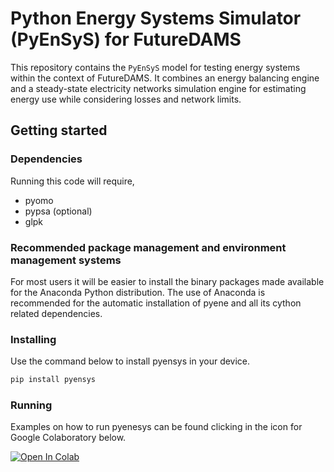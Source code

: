 # Python Energy Systems Simulator (PyEnSyS) for FutureDAMS

This repository contains the `PyEnSyS` model for testing energy systems within
the context of FutureDAMS. It combines an energy balancing engine and
a steady-state electricity networks simulation engine for estimating 
energy use while considering losses and network limits. 


## Getting started

### Dependencies

Running this code will require,

- pyomo
- pypsa (optional)
- glpk

### Recommended package management and environment management systems

For most users it will be easier to install the binary packages made available 
for the Anaconda Python distribution. The use of Anaconda is recommended for
the automatic installation of pyene and all its cython related dependencies.

### Installing

Use the command below to install pyensys in your device.
```bash
pip install pyensys
```

### Running

Examples on how to run pyenesys can be found clicking in the icon for Google Colaboratory below.

[![Open In Colab](https://colab.research.google.com/assets/colab-badge.svg)](https://colab.research.google.com/github/jnmelchorg/pyensys/blob/master/docs/Tutorial%20PowerTech%202021/PowerTech%20Tutorial%20PyEnSyS%20Part1.ipynb)
